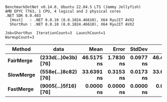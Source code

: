```

BenchmarkDotNet v0.14.0, Ubuntu 22.04.5 LTS (Jammy Jellyfish)
AMD EPYC 7763, 1 CPU, 4 logical and 2 physical cores
.NET SDK 8.0.403
  [Host]   : .NET 8.0.10 (8.0.1024.46610), X64 RyuJIT AVX2
  ShortRun : .NET 8.0.10 (8.0.1024.46610), X64 RyuJIT AVX2

Job=ShortRun  IterationCount=3  LaunchCount=1  
WarmupCount=3  

```
| Method    | data                 | Mean       | Error     | StdDev    | Min        | Max        | Gen0   | Allocated |
|---------- |--------------------- |-----------:|----------:|----------:|-----------:|-----------:|-------:|----------:|
| **FairMerge** | **(233d(...)0e3b) [76]** | **46.5175 ns** | **1.7830 ns** | **0.0977 ns** | **46.4398 ns** | **46.6272 ns** | **0.0017** |     **144 B** |
| **SlowMerge** | **(558e(...)8c82) [76]** | **33.6391 ns** | **0.3153 ns** | **0.0173 ns** | **33.6194 ns** | **33.6520 ns** | **0.0010** |      **80 B** |
| **FastMerge** | **(9005(...)5f16) [76]** |  **0.0000 ns** | **0.0000 ns** | **0.0000 ns** |  **0.0000 ns** |  **0.0000 ns** |      **-** |         **-** |
